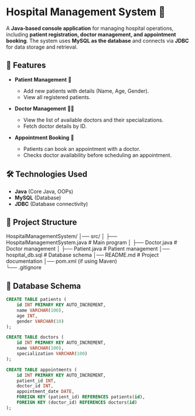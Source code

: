 # Hospital Management System 🏥  

A **Java-based console application** for managing hospital operations, including **patient registration, doctor management, and appointment booking**. The system uses **MySQL as the database** and connects via **JDBC** for data storage and retrieval.

## 📌 Features  

- **Patient Management** 🏥  
  - Add new patients with details (Name, Age, Gender).  
  - View all registered patients.  

- **Doctor Management** 👨‍⚕️  
  - View the list of available doctors and their specializations.  
  - Fetch doctor details by ID.  

- **Appointment Booking** 📅  
  - Patients can book an appointment with a doctor.  
  - Checks doctor availability before scheduling an appointment.  

## 🛠️ Technologies Used  

- **Java** (Core Java, OOPs)  
- **MySQL** (Database)  
- **JDBC** (Database connectivity)  

## 📂 Project Structure  

HospitalManagementSystem/
│── src/
│   ├── HospitalManagementSystem.java   # Main program
│   ├── Doctor.java                     # Doctor management
│   ├── Patient.java                    # Patient management
│── hospital_db.sql                      # Database schema
│── README.md                            # Project documentation
│── pom.xml (if using Maven)             
└── .gitignore                           



## 💾 Database Schema  

```sql
CREATE TABLE patients (
    id INT PRIMARY KEY AUTO_INCREMENT,
    name VARCHAR(100),
    age INT,
    gender VARCHAR(10)
);

CREATE TABLE doctors (
    id INT PRIMARY KEY AUTO_INCREMENT,
    name VARCHAR(100),
    specialization VARCHAR(100)
);

CREATE TABLE appointments (
    id INT PRIMARY KEY AUTO_INCREMENT,
    patient_id INT,
    doctor_id INT,
    appointment_date DATE,
    FOREIGN KEY (patient_id) REFERENCES patients(id),
    FOREIGN KEY (doctor_id) REFERENCES doctors(id)
);



